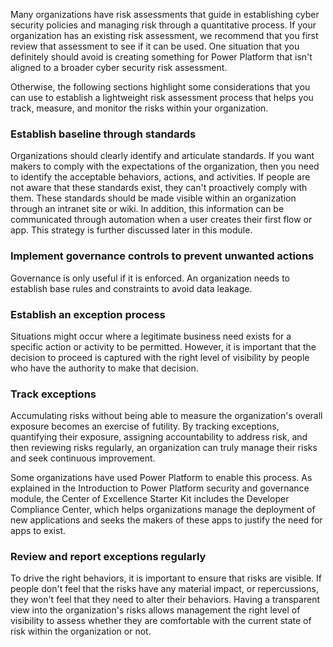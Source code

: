 Many organizations have risk assessments that guide in
establishing cyber security policies and managing risk through a
quantitative process. If your organization has an existing risk
assessment, we recommend that you first review that assessment to see if it can be
used. One situation that you definitely should avoid is creating something for 
Power Platform that isn't aligned to a broader cyber security risk assessment.

Otherwise, the following sections highlight some considerations that you can use 
to establish a lightweight risk assessment process that helps you track, measure, 
and monitor the risks within your organization.

### Establish baseline through standards

Organizations should clearly identify and articulate standards. If you want makers 
to comply with the expectations of the organization, then you need to identify the 
acceptable behaviors, actions, and activities. If people are not aware that 
these standards exist, they can't proactively comply with them. These 
standards should be made visible within an organization through an intranet 
site or wiki. In addition, this information can be communicated through 
automation when a user creates their first flow or app. This strategy is further 
discussed later in this module.

### Implement governance controls to prevent unwanted actions

Governance is only useful if it is enforced. An organization needs to establish 
base rules and constraints to avoid data leakage.

### Establish an exception process

Situations might occur where a legitimate business need exists for a specific 
action or activity to be permitted. However, it is important that the decision 
to proceed is captured with the right level of visibility by people who have 
the authority to make that decision.

### Track exceptions

Accumulating risks without being able to measure the organization's
overall exposure becomes an exercise of futility. By tracking
exceptions, quantifying their exposure, assigning accountability to
address risk, and then reviewing risks regularly, an organization can
truly manage their risks and seek continuous improvement.

Some organizations have used Power Platform to enable this
process. As explained in the Introduction to Power Platform security 
and governance module, the Center of Excellence Starter Kit
includes the Developer Compliance Center, which helps organizations
manage the deployment of new applications and seeks the makers of
these apps to justify the need for apps to exist.

### Review and report exceptions regularly

To drive the right behaviors, it is important to ensure
that risks are visible. If people don't feel that the risks have any
material impact, or repercussions, they won't feel that they need to
alter their behaviors. Having a transparent view into the
organization's risks allows management the right level of
visibility to assess whether they are comfortable with the
current state of risk within the organization or not.
